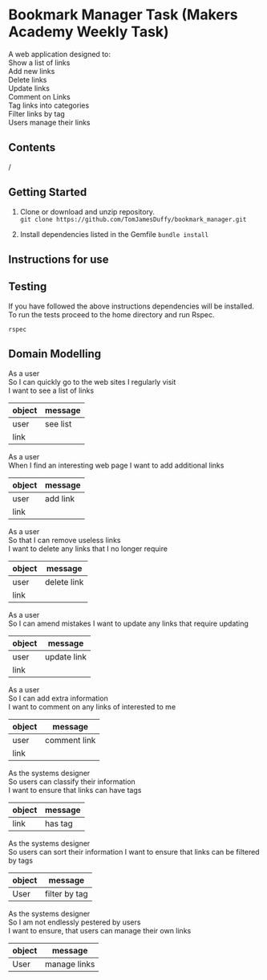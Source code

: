 # Bookmark Manager Task (Makers Academy Weekly Task)

A web application designed to:  
Show a list of links  
Add new links  
Delete links  
Update links  
Comment on Links  
Tag links into categories  
Filter links by tag  
Users manage their links  

## Contents
/

## Getting Started

1) Clone or download and unzip repository.   
`git clone https://github.com/TomJamesDuffy/bookmark_manager.git`

2) Install dependencies listed in the Gemfile
`bundle install`  

## Instructions for use

## Testing

If you have followed the above instructions dependencies will be installed. To run the tests proceed to the home directory and run Rspec.

`rspec`

## Domain Modelling

As a user   
So I can quickly go to the web sites I regularly visit  
I want to see a list of links  

| object | message |
|--|--|
|user| see list|
|link|  |


As a user  
When I find an interesting web page
I want to add additional links  

| object | message |
|--|--|
|user| add link|
|link|  |

As a user  
So that I can remove useless links  
I want to delete any links that I no longer require  

| object | message |
|--|--|
|user| delete link|
|link|  |

As a user  
So I can amend mistakes
I want to update any links that require updating  

| object | message |
|--|--|
|user| update link|
|link|  |

As a user  
So I can add extra information  
I want to comment on any links of interested to me  

| object | message |
|--|--|
|user| comment link|
|link|  |

As the systems designer  
So users can classify their information    
I want to ensure that links can have tags

| object | message |
|--|--|
|link| has tag |

As the systems designer  
So users can sort their information
I want to ensure that links can be filtered by tags

| object | message |
|--|--|
|User| filter by tag|

As the systems designer  
So I am not endlessly pestered by users  
I want to ensure, that users can manage their own links

| object | message |
|--|--|
|User| manage links|
